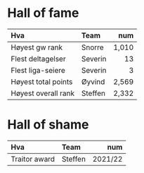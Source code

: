 # Hall of fame

| Hva                 | Team        | num   |
| :------------------ | :--------   | ----: |
| Høyest gw rank      | Snorre 	    | 1,010 |
| Flest deltagelser   | Severin 	  | 13    |
| Flest liga-seiere   | Severin 	  | 3     |
| Høyest total points | Øyvind  	  | 2,569 |
| Høyest overall rank | Steffen  	  | 2,332 |

# Hall of shame

| Hva                 | Team        | num      |
| :------------------ | :--------   | ----:    |
| Traitor award       | Steffen 	  | 2021/22  |
